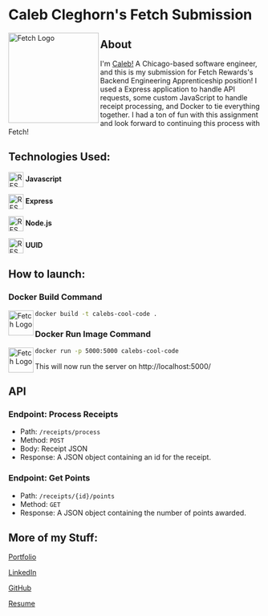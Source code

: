 # Caleb Cleghorn's Fetch Submission

<img src="https://github.com/cleggie66/caleb-cleghorn-receipt-processor-submission/assets/117665526/fd7903e9-1afb-4a3c-9d95-82ef1f61b488" align="left"
     alt="Fetch Logo" height="180">


## About
I'm [Caleb!](https://www.linkedin.com/in/caleb-cleghorn-31843b189/) A Chicago-based software engineer, and this is my submission for Fetch Rewards's Backend Engineering Apprenticeship position! I used a Express application to handle API requests, some custom JavaScript to handle receipt processing, and Docker to tie everything together. I had a ton of fun with this assignment and look forward to continuing this process with Fetch!

## Technologies Used:

<img src="https://skillicons.dev/icons?i=js" align="center"
alt="REST Logo" height="30"> **Javascript**

<img src="https://skillicons.dev/icons?i=express" align="center"
alt="REST Logo" height="30"> **Express**

<img src="https://skillicons.dev/icons?i=nodejs" align="center"
alt="REST Logo" height="30"> **Node.js**

<img src="https://skillicons.dev/icons?i=nodejs" align="center"
alt="REST Logo" height="30"> **UUID**

## How to launch:


### Docker Build Command
<img src="https://github.com/cleggie66/caleb-cleghorn-receipt-processor-submission/assets/117665526/c53231ec-871a-4d27-a142-d9fed5713858" align="left"
     alt="Fetch Logo" height="50">
```bash
docker build -t calebs-cool-code .
```

### Docker Run Image Command
<img src="https://github.com/cleggie66/caleb-cleghorn-receipt-processor-submission/assets/117665526/c53231ec-871a-4d27-a142-d9fed5713858" align="left"
     alt="Fetch Logo" height="50">
```bash
docker run -p 5000:5000 calebs-cool-code
```
This will now run the server on http://localhost:5000/


## API
### Endpoint: Process Receipts

* Path: `/receipts/process`
* Method: `POST`
* Body: Receipt JSON
* Response: A JSON object containing an id for the receipt.

### Endpoint: Get Points

* Path: `/receipts/{id}/points`
* Method: `GET`
* Response: A JSON object containing the number of points awarded.


## More of my Stuff:
[Portfolio](https://caleb-cleghorn.onrender.com/)

[LinkedIn](https://www.linkedin.com/in/caleb-cleghorn-31843b189/)

[GitHub](https://github.com/cleggie66)

[Resume](https://drive.google.com/file/d/1Q1Iqbwz_Q2xbUBHG_nfkTLyb-bDS0tYe/view)
